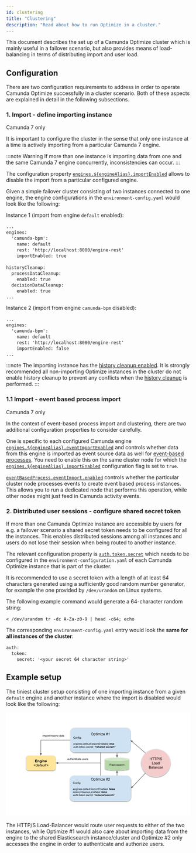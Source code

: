 ```yaml
---
id: clustering
title: "Clustering"
description: "Read about how to run Optimize in a cluster."
---
```


This document describes the set up of a Camunda Optimize cluster which is mainly useful in a failover scenario, but also provides means of load-balancing in terms of distributing import and user load.

## Configuration

There are two configuration requirements to address in order to operate Camunda Optimize successfully in a cluster scenario.
Both of these aspects are explained in detail in the following subsections.

### 1. Import - define importing instance

<span class="badge badge--platform">Camunda 7 only</span>

It is important to configure the cluster in the sense that only one instance at a time is actively importing from a particular Camunda 7 engine.

:::note Warning
If more than one instance is importing data from one and the same Camunda 7 engine concurrently, inconsistencies can occur.
:::

The configuration property [`engines.${engineAlias}.importEnabled`](./system-configuration-platform-7.md) allows to disable the import from a particular configured engine.

Given a simple failover cluster consisting of two instances connected to one engine, the engine configurations in the `environment-config.yaml` would look like the following:

Instance 1 (import from engine `default` enabled):

```
...
engines:
  'camunda-bpm':
    name: default
    rest: 'http://localhost:8080/engine-rest'
    importEnabled: true

historyCleanup:
  processDataCleanup:
    enabled: true
  decisionDataCleanup:
    enabled: true
...
```

Instance 2 (import from engine `camunda-bpm` disabled):

```
...
engines:
  'camunda-bpm':
    name: default
    rest: 'http://localhost:8080/engine-rest'
    importEnabled: false
...
```

:::note
The importing instance has the [history cleanup enabled](./system-configuration.md#history-cleanup-settings). It is strongly recommended all non-importing Optimize instances in the cluster do not enable history cleanup to prevent any conflicts when the [history cleanup](../history-cleanup/) is performed.
:::

### 1.1 Import - event based process import

<span class="badge badge--platform">Camunda 7 only</span>

In the context of event-based process import and clustering, there are two additional configuration properties to consider carefully.

One is specific to each configured Camunda engine [`engines.${engineAlias}.eventImportEnabled`](./system-configuration-platform-7.md) and controls whether data from this engine is imported as event source data as well for [event-based processes](#). You need to enable this on the same cluster node for which the [`engines.${engineAlias}.importEnabled`](./system-configuration-platform-7.md) configuration flag is set to `true`.

[`eventBasedProcess.eventImport.enabled`](#) controls whether the particular cluster node processes events to create event based process instances. This allows you to run a dedicated node that performs this operation, while other nodes might just feed in Camunda activity events.

### 2. Distributed user sessions - configure shared secret token

If more than one Camunda Optimize instance are accessible by users for e.g. a failover scenario a shared secret token needs to be configured for all the instances.
This enables distributed sessions among all instances and users do not lose their session when being routed to another instance.

The relevant configuration property is [`auth.token.secret`](./system-configuration.md#security) which needs to be configured in the `environment-configuration.yaml` of each Camunda Optimize instance that is part of the cluster.

It is recommended to use a secret token with a length of at least 64 characters generated using a sufficiently good random number generator, for example the one provided by `/dev/urandom` on Linux systems.

The following example command would generate a 64-character random string:

```
< /dev/urandom tr -dc A-Za-z0-9 | head -c64; echo
```

The corresponding `environment-config.yaml` entry would look the **same for all instances of the cluster**:

```
auth:
  token:
    secret: '<your secret 64 character string>'
```

## Example setup

The tiniest cluster setup consisting of one importing instance from a given `default` engine and another instance where the import is disabled would look like the following:

![Two Optimize instances](./img/Optimize-Clustering.png)

The HTTP/S Load-Balancer would route user requests to either of the two instances, while Optimize #1 would also care about importing data from the engine to the shared
Elasticsearch instance/cluster and Optimize #2 only accesses the engine in order to authenticate and authorize users.
